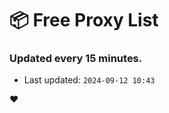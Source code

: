 # :package: Free Proxy List
### Updated every 15 minutes.

- Last updated: `2024-09-12 10:43`

:heart:
